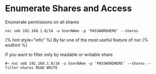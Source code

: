 # Enumerate Shares and Access

Enumerate permissions on all shares

```
nxc smb 192.168.1.0/24 -u UserNAme -p 'PASSWORDHERE' --shares
```

{% hint style="info" %}
By far one of the most useful feature of nxc
{% endhint %}

If you want to filter only by readable or writable share

```
#~ nxc smb 192.168.1.0/24 -u UserNAme -p 'PASSWORDHERE' --shares --filter-shares READ WRITE
```
